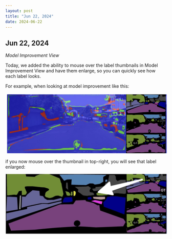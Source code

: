 ```yaml
---
layout: post
title: "Jun 22, 2024"
date: 2024-06-22
---
```


## Jun 22, 2024

*Model Improvement View*

Today, we added the ability to mouse over the label thumbnails in Model Improvement View and have them enlarge, so you can quickly see how each label looks.

For example, when looking at model improvement like this:

![1.jpg](1.jpg)

if you now mouse over the thumbnail in top-right, you will see that label enlarged:

![2.jpg](2.jpg)

